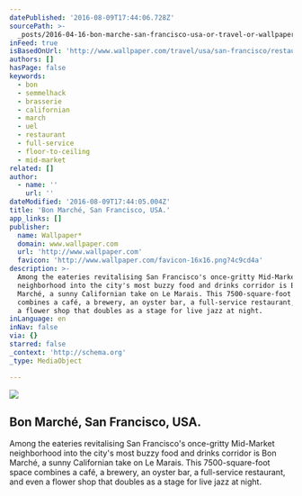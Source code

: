 ```yaml
---
datePublished: '2016-08-09T17:44:06.728Z'
sourcePath: >-
  _posts/2016-04-16-bon-marche-san-francisco-usa-or-travel-or-wallpaper-magazin.md
inFeed: true
isBasedOnUrl: 'http://www.wallpaper.com/travel/usa/san-francisco/restaurants/bon-march'
authors: []
hasPage: false
keywords:
  - bon
  - semmelhack
  - brasserie
  - californian
  - march
  - uel
  - restaurant
  - full-service
  - floor-to-ceiling
  - mid-market
related: []
author:
  - name: ''
    url: ''
dateModified: '2016-08-09T17:44:05.004Z'
title: 'Bon Marché, San Francisco, USA.'
app_links: []
publisher:
  name: Wallpaper*
  domain: www.wallpaper.com
  url: 'http://www.wallpaper.com'
  favicon: 'http://www.wallpaper.com/favicon-16x16.png?4c9cd4a'
description: >-
  Among the eateries revitalising San Francisco's once-gritty Mid-Market
  neighborhood into the city's most buzzy food and drinks corridor is Bon
  Marché, a sunny Californian take on Le Marais. This 7500-square-foot space
  combines a café, a brewery, an oyster bar, a full-service restaurant, and even
  a flower shop that doubles as a stage for live jazz at night.
inLanguage: en
inNav: false
via: {}
starred: false
_context: 'http://schema.org'
_type: MediaObject

---
```

<article style=""><img src="https://s3-us-west-2.amazonaws.com/the-grid-img/p/f67536b56e8543128b8b1122f673dc5d50a01f50.jpg" /><h1>Bon Marché, San Francisco, USA.</h1><p>Among the eateries revitalising San Francisco's once-gritty Mid-Market neighborhood into the city's most buzzy food and drinks corridor is Bon Marché, a sunny Californian take on Le Marais. This 7500-square-foot space combines a café, a brewery, an oyster bar, a full-service restaurant, and even a flower shop that doubles as a stage for live jazz at night.</p></article>